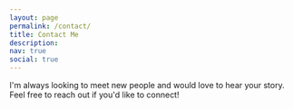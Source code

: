 ```yaml
---
layout: page
permalink: /contact/
title: Contact Me
description: 
nav: true
social: true
---
```


I'm always looking to meet new people and would love to hear your story. Feel free to reach out if you'd like to connect!
